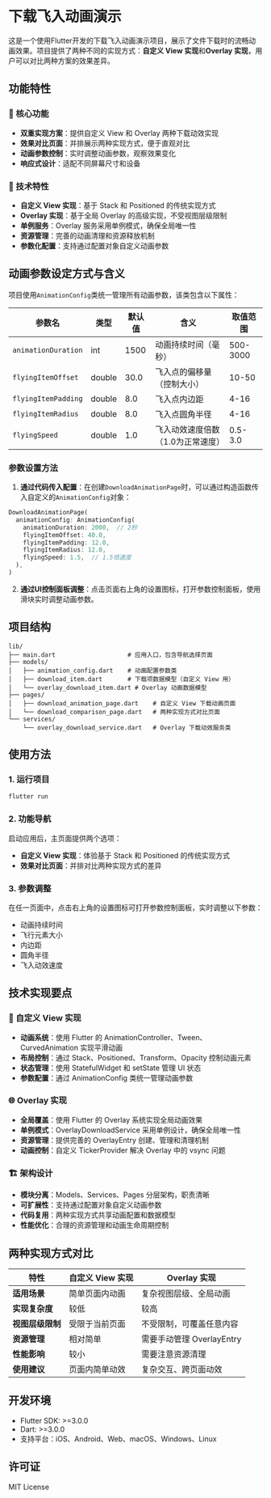 # 下载飞入动画演示

这是一个使用Flutter开发的下载飞入动画演示项目，展示了文件下载时的流畅动画效果。项目提供了两种不同的实现方式：**自定义 View 实现**和**Overlay 实现**，用户可以对比两种方案的效果差异。

## 功能特性

### 🎯 核心功能
- **双重实现方案**：提供自定义 View 和 Overlay 两种下载动效实现
- **效果对比页面**：并排展示两种实现方式，便于直观对比
- **动画参数控制**：实时调整动画参数，观察效果变化
- **响应式设计**：适配不同屏幕尺寸和设备

### 🔧 技术特性
- **自定义 View 实现**：基于 Stack 和 Positioned 的传统实现方式
- **Overlay 实现**：基于全局 Overlay 的高级实现，不受视图层级限制
- **单例服务**：Overlay 服务采用单例模式，确保全局唯一性
- **资源管理**：完善的动画清理和资源释放机制
- **参数化配置**：支持通过配置对象自定义动画参数

## 动画参数设定方式与含义

项目使用`AnimationConfig`类统一管理所有动画参数，该类包含以下属性：

| 参数名 | 类型 | 默认值 | 含义 | 取值范围 |
|-------|------|-------|------|---------|
| `animationDuration` | int | 1500 | 动画持续时间（毫秒） | 500-3000 |
| `flyingItemOffset` | double | 30.0 | 飞入点的偏移量（控制大小） | 10-50 |
| `flyingItemPadding` | double | 8.0 | 飞入点内边距 | 4-16 |
| `flyingItemRadius` | double | 8.0 | 飞入点圆角半径 | 4-16 |
| `flyingSpeed` | double | 1.0 | 飞入动效速度倍数（1.0为正常速度） | 0.5-3.0 |

### 参数设置方法

1. **通过代码传入配置**：在创建`DownloadAnimationPage`时，可以通过构造函数传入自定义的`AnimationConfig`对象：

```dart
DownloadAnimationPage(
  animationConfig: AnimationConfig(
    animationDuration: 2000,  // 2秒
    flyingItemOffset: 40.0,
    flyingItemPadding: 12.0,
    flyingItemRadius: 12.0,
    flyingSpeed: 1.5,  // 1.5倍速度
  ),
)
```

2. **通过UI控制面板调整**：点击页面右上角的设置图标，打开参数控制面板，使用滑块实时调整动画参数。

## 项目结构

```
lib/
├── main.dart                    # 应用入口，包含导航选择页面
├── models/
│   ├── animation_config.dart    # 动画配置参数类
│   ├── download_item.dart       # 下载项数据模型（自定义 View 用）
│   └── overlay_download_item.dart # Overlay 动画数据模型
├── pages/
│   ├── download_animation_page.dart    # 自定义 View 下载动画页面
│   └── download_comparison_page.dart   # 两种实现方式对比页面
└── services/
    └── overlay_download_service.dart   # Overlay 下载动效服务类
```

## 使用方法

### 1. 运行项目

```bash
flutter run
```

### 2. 功能导航

启动应用后，主页面提供两个选项：

- **自定义 View 实现**：体验基于 Stack 和 Positioned 的传统实现方式
- **效果对比页面**：并排对比两种实现方式的差异

### 3. 参数调整

在任一页面中，点击右上角的设置图标可打开参数控制面板，实时调整以下参数：

- 动画持续时间
- 飞行元素大小
- 内边距
- 圆角半径
- 飞入动效速度

## 技术实现要点

### 🎨 自定义 View 实现

- **动画系统**：使用 Flutter 的 AnimationController、Tween、CurvedAnimation 实现平滑动画
- **布局控制**：通过 Stack、Positioned、Transform、Opacity 控制动画元素
- **状态管理**：使用 StatefulWidget 和 setState 管理 UI 状态
- **参数配置**：通过 AnimationConfig 类统一管理动画参数

### 🌐 Overlay 实现

- **全局覆盖**：使用 Flutter 的 Overlay 系统实现全局动画效果
- **单例模式**：OverlayDownloadService 采用单例设计，确保全局唯一性
- **资源管理**：提供完善的 OverlayEntry 创建、管理和清理机制
- **动画控制**：自定义 TickerProvider 解决 Overlay 中的 vsync 问题

### 🏗️ 架构设计

- **模块分离**：Models、Services、Pages 分层架构，职责清晰
- **可扩展性**：支持通过配置对象自定义动画参数
- **代码复用**：两种实现方式共享动画配置和数据模型
- **性能优化**：合理的资源管理和动画生命周期控制

## 两种实现方式对比

| 特性 | 自定义 View 实现 | Overlay 实现 |
|------|-----------------|-------------|
| **适用场景** | 简单页面内动画 | 复杂视图层级、全局动画 |
| **实现复杂度** | 较低 | 较高 |
| **视图层级限制** | 受限于当前页面 | 不受限制，可覆盖任意内容 |
| **资源管理** | 相对简单 | 需要手动管理 OverlayEntry |
| **性能影响** | 较小 | 需要注意资源清理 |
| **使用建议** | 页面内简单动效 | 复杂交互、跨页面动效 |

## 开发环境

- Flutter SDK: >=3.0.0
- Dart: >=3.0.0
- 支持平台：iOS、Android、Web、macOS、Windows、Linux

## 许可证

MIT License

